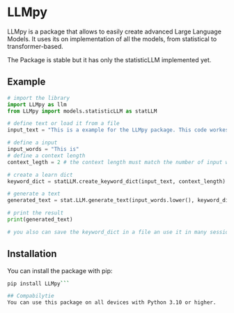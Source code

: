 # LLMpy

LLMpy is a package that allows to easily create advanced Large Language Models. It uses its on implementation of all the models, from statistical to transformer-based.

The Package is stable but it has only the statisticLLM implemented yet.

## Example
```python
# import the library
import LLMpy as llm
from LLMpy import models.statisticLLM as statLLM

# define text or load it from a file
input_text = "This is a example for the LLMpy package. This code workes! You will wonder about the output because this is a LLM"

# define a input
input_words = "This is"
# define a context length
context_legth = 2 # the context length must match the number of input words

# create a learn dict
keyword_dict = statLLM.create_keyword_dict(input_text, context_length)

# generate a text
generated_text = stat.LLM.generate_text(input_words.lower(), keyword_dict, context_length)

# print the result
print(generated_text)

# you also can save the keyword_dict in a file an use it in many sessions
```

## Installation
You can install the package with pip:
```bash 
pip install LLMpy```

## Compabilytie
You can use this package on all devices with Python 3.10 or higher.
